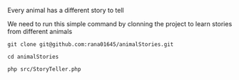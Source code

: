 Every animal has a different story to tell

We need to run this simple command by clonning the project to learn stories from different animals

`git clone git@github.com:rana01645/animalStories.git`

`cd animalStories`

`php src/StoryTeller.php`
